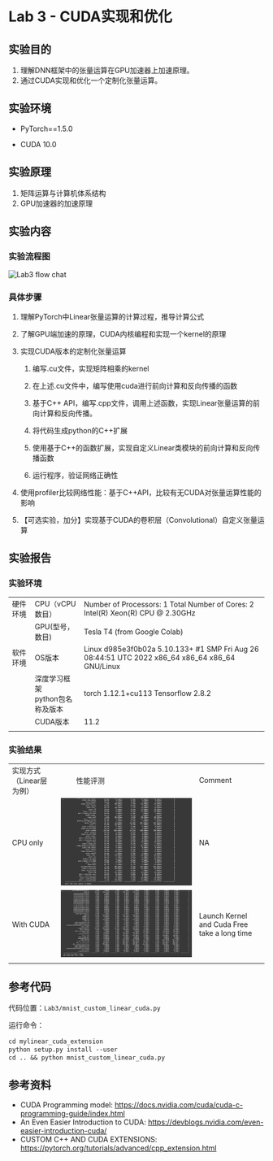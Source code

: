 # Lab 3 - CUDA实现和优化

## 实验目的

1.	理解DNN框架中的张量运算在GPU加速器上加速原理。
2.	通过CUDA实现和优化一个定制化张量运算。

## 实验环境

* PyTorch==1.5.0

* CUDA 10.0

## 实验原理

1.	矩阵运算与计算机体系结构
2.	GPU加速器的加速原理

## 实验内容

### 实验流程图

![](/imgs/Lab3-flow.png "Lab3 flow chat")

### 具体步骤

1.	理解PyTorch中Linear张量运算的计算过程，推导计算公式

2.	了解GPU端加速的原理，CUDA内核编程和实现一个kernel的原理

3.	实现CUDA版本的定制化张量运算

    1. 编写.cu文件，实现矩阵相乘的kernel
   
    2. 在上述.cu文件中，编写使用cuda进行前向计算和反向传播的函数
   
    3. 基于C++ API，编写.cpp文件，调用上述函数，实现Linear张量运算的前向计算和反向传播。

    4. 将代码生成python的C++扩展

    5. 使用基于C++的函数扩展，实现自定义Linear类模块的前向计算和反向传播函数

    6. 运行程序，验证网络正确性

4.	使用profiler比较网络性能：基于C++API，比较有无CUDA对张量运算性能的影响

5.	【可选实验，加分】实现基于CUDA的卷积层（Convolutional）自定义张量运算

## 实验报告

### 实验环境

||||
|--------|--------------|--------------------------|
|硬件环境|CPU（vCPU数目）|Number of Processors:	1 Total Number of Cores:	2 Intel(R) Xeon(R) CPU @ 2.30GHz |
||GPU(型号，数目)|Tesla T4 (from Google Colab)|
|软件环境|OS版本|Linux d985e3f0b02a 5.10.133+ #1 SMP Fri Aug 26 08:44:51 UTC 2022 x86_64 x86_64 x86_64 GNU/Linux|
||深度学习框架<br>python包名称及版本|torch 1.12.1+cu113 Tensorflow 2.8.2|
||CUDA版本|11.2|
||||

### 实验结果

||||
|---------------|---------------------------|-----------|
| 实现方式（Linear层为例）| &nbsp; &nbsp; &nbsp; &nbsp; 性能评测 |Comment|
|<br/> <br/>CPU only<br/> <br/>&nbsp;|![](/Labs/BasicLabs/Lab3/img/Cpp_Linear.png "Lab3 Cpp Linear Layer profiling") |NA|
|<br/> <br/>With CUDA<br/> <br/>&nbsp;|![](/Labs/BasicLabs/Lab3/img/Cuda_Gpu.png "Lab3 Cuda Linear Layer profiling")|Launch Kernel and Cuda Free take a long time|
|||||

## 参考代码

代码位置：`Lab3/mnist_custom_linear_cuda.py`

运行命令：
```
cd mylinear_cuda_extension
python setup.py install --user
cd .. && python mnist_custom_linear_cuda.py
```

## 参考资料

* CUDA Programming model: https://docs.nvidia.com/cuda/cuda-c-programming-guide/index.html 
* An Even Easier Introduction to CUDA: https://devblogs.nvidia.com/even-easier-introduction-cuda/ 
* CUSTOM C++ AND CUDA EXTENSIONS: https://pytorch.org/tutorials/advanced/cpp_extension.html
